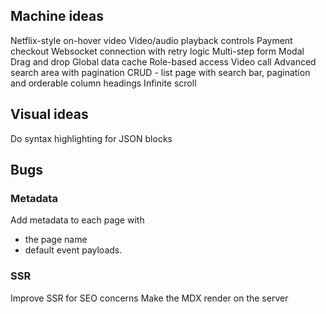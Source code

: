 ## Machine ideas

Netflix-style on-hover video
Video/audio playback controls
Payment checkout
Websocket connection with retry logic
Multi-step form
Modal
Drag and drop
Global data cache
Role-based access
Video call
Advanced search area with pagination
CRUD - list page with search bar, pagination and orderable column headings
Infinite scroll

## Visual ideas

Do syntax highlighting for JSON blocks

## Bugs

### Metadata

Add metadata to each page with

- the page name
- default event payloads.

### SSR

Improve SSR for SEO concerns
Make the MDX render on the server
